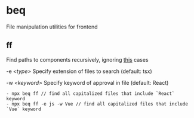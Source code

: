 # beq

File manipulation utilities for frontend

## ff

Find paths to components recursively, ignoring [this](lib/README.md) cases

-e _\<type>_ Specify extension of files to search (default: tsx)

-w _\<keyword>_ Specify keyword of approval in file (default: React)

```
- npx beq ff // find all capitalized files that include `React` keyword
- npx beq ff -e js -w Vue // find all capitalized files that include `Vue` keyword

```

